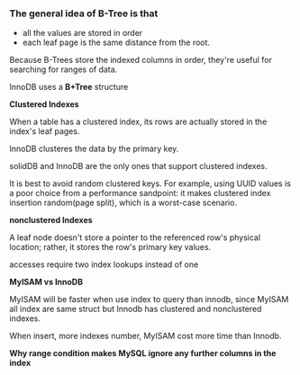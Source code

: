 ### The general idea of B-Tree is that

* all the values are stored in order
* each leaf page is the same distance from the root.

Because B-Trees store the indexed columns in order, they're useful for searching for ranges of data.

InnoDB uses a **B+Tree** structure

**Clustered Indexes**

When a table has a clustered index, its rows are actually stored in the index's leaf pages.

InnoDB clusteres the data by the primary key.

solidDB and InnoDB are the only ones that support clustered indexes.

It is best to avoid random clustered keys. For example, using UUID values is a poor choice from a performance sandpoint: it makes clustered index insertion random(page split), which is a worst-case scenario.

**nonclustered Indexes**

A leaf node doesn't store a pointer to the referenced row's physical location; rather, it stores the row's primary key values. 

accesses require two index lookups instead of one


**MyISAM vs InnoDB**

MyISAM will be faster when use index to query than innodb, since MyISAM all index are same struct but Innodb has clustered and nonclustered indexes.

When insert, more indexes number, MyISAM cost more time than Innodb.

**Why range condition makes MySQL ignore any further columns in the index**

